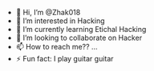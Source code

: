- 👋 Hi, I’m @Zhak018
- 👀 I’m interested in Hacking
- 🌱 I’m currently learning Etichal Hacking
- 💞️ I’m looking to collaborate on Hacker
- 📫 How to reach me?? ...
- ⚡ Fun fact: I play guitar guitar

<!---
Zhak018/Zhak018 is a ✨ special ✨ repository because its `README.md` (this file) appears on your GitHub profile.
You can click the Preview link to take a look at your changes.
--->
